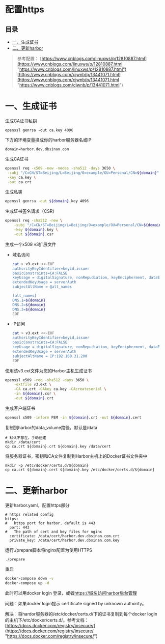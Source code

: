 # 配置https

## 目录

-   [一、生成证书](#一生成证书)
-   [二、更新harbor](#二更新harbor)

> 参考配置：
> [https://www.cnblogs.com/linuxws/p/12810887.html](https://www.cnblogs.com/linuxws/p/12810887.html "https://www.cnblogs.com/linuxws/p/12810887.html")[https://www.cnblogs.com/cjwnb/p/13441071.html](https://www.cnblogs.com/cjwnb/p/13441071.html "https://www.cnblogs.com/cjwnb/p/13441071.html")

# 一、生成证书

生成CA证书私钥

```纯文本
openssl genrsa -out ca.key 4096
```

下方的环境变量换成你的harbor服务器名或IP

```纯文本
domain=harbor.dev.dbsinan.com
```

生成CA证书

```bash
openssl req -x509 -new -nodes -sha512 -days 3650 \
 -subj "/C=CN/ST=Beijing/L=Beijing/O=example/OU=Personal/CN=${domain}" \
 -key ca.key \
 -out ca.crt
```

生成私钥

```bash
openssl genrsa -out ${domain}.key 4096
```

生成证书签名请求（CSR）

```bash
openssl req -sha512 -new \
    -subj "/C=CN/ST=Beijing/L=Beijing/O=example/OU=Personal/CN=${domain}" \
    -key ${domain}.key \
    -out ${domain}.csr
```

生成一个x509 v3扩展文件

-   域名访问
    ```bash
    cat > v3.ext <<-EOF
    authorityKeyIdentifier=keyid,issuer
    basicConstraints=CA:FALSE
    keyUsage = digitalSignature, nonRepudiation, keyEncipherment, dataEncipherment
    extendedKeyUsage = serverAuth
    subjectAltName = @alt_names

    [alt_names]
    DNS.1=${domain}
    DNS.2=${domain}
    DNS.3=${domain}
    EOF
    ```
-   IP访问
    ```bash
    cat > v3.ext <<-EOF
    authorityKeyIdentifier=keyid,issuer
    basicConstraints=CA:FALSE
    keyUsage = digitalSignature, nonRepudiation, keyEncipherment, dataEncipherment
    extendedKeyUsage = serverAuth
    subjectAltName = IP:192.168.31.200
    EOF
    ```

使用该v3.ext文件为您的Harbor主机生成证书

```bash
openssl x509 -req -sha512 -days 3650 \
    -extfile v3.ext \
    -CA ca.crt -CAkey ca.key -CAcreateserial \
    -in ${domain}.csr \
    -out ${domain}.crt
```

生成客户端证书

```bash
openssl x509 -inform PEM -in ${domain}.crt -out ${domain}.cert
```

复制到harbor的data\_volume路径，默认是/data

```纯文本
# 默认不存在，手动创建
mkdir /data/cert
cp ca.crt ${domain}.crt ${domain}.key /data/cert
```

将服务器证书，密钥和CA文件复制到Harbor主机上的Docker证书文件夹中

```纯文本
mkdir -p /etc/docker/certs.d/${domain}
cp ca.crt ${domain}.cert ${domain}.key /etc/docker/certs.d/${domain}
```

# 二、更新harbor

更新harbor.yaml，配置https部分

```纯文本
# https related config
https:
#   https port for harbor, default is 443
  port: 443
#   The path of cert and key files for nginx
  certificate: /data/cert/harbor.dev.dbsinan.com.crt
  private_key: /data/cert/harbor.dev.dbsinan.com.key
```

运行./prepare脚本将nginx配置为使用HTTPS

```纯文本
./prepare
```

重启

```bash
docker-compose down -v
docker-compose up -d
```

此时可以用docker login 登录，或者[https://域名访问harbor后台管理](https://域名访问harbor后台管理 "https://域名访问harbor后台管理")

问题：如果docker login提示 certificate signed by unknown authority。

解决：将hardor服务器的/etc/docker/certs.d/下的证书复制到每个docker login的主机下/etc/docker/certs.d/。参考文档：[https://docs.docker.com/registry/insecure/](https://docs.docker.com/registry/insecure/ "https://docs.docker.com/registry/insecure/")
